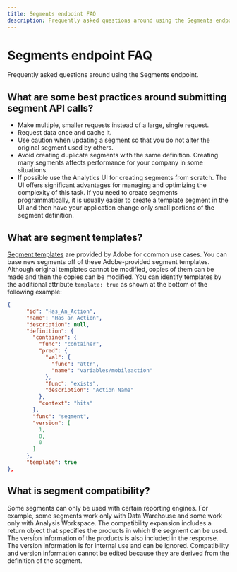 ```yaml
---
title: Segments endpoint FAQ
description: Frequently asked questions around using the Segments endpoint.
---
```


# Segments endpoint FAQ

Frequently asked questions around using the Segments endpoint.

## What are some best practices around submitting segment API calls?

*  Make multiple, smaller requests instead of a large, single request.
*  Request data once and cache it.
*  Use caution when updating a segment so that you do not alter the original segment used by others.
*  Avoid creating duplicate segments with the same definition. Creating many segments affects performance for your company in some situations.
*  If possible use the Analytics UI for creating segments from scratch. The UI offers significant advantages for managing and optimizing the complexity of this task. If you need to create segments programmatically, it is usually easier to create a template segment in the UI and then have your application change only small portions of the segment definition.

## What are segment templates?

[Segment templates](https://experienceleague.adobe.com/docs/analytics/components/segmentation/segmentation-workflow/seg-build.html) are provided by Adobe for common use cases. You can base new segments off of these Adobe-provided segment templates. Although original templates cannot be modified, copies of them can be made and then the copies can be modified. You can identify templates by the additional attribute `template: true` as shown at the bottom of the following example:

```json
{
      "id": "Has_An_Action",
      "name": "Has an Action",
      "description": null,
      "definition": {
        "container": {
          "func": "container",
          "pred": {
            "val": {
              "func": "attr",
              "name": "variables/mobileaction"
            },
            "func": "exists",
            "description": "Action Name"
          },
          "context": "hits"
        },
        "func": "segment",
        "version": [
          1,
          0,
          0
        ]
      },
      "template": true
},
```

## What is segment compatibility?

Some segments can only be used with certain reporting engines. For example, some segments work only with Data Warehouse and some work only with Analysis Workspace. The compatibility expansion includes a return object that specifies the products in which the segment can be used. The version information of the products is also included in the response. The version information is for internal use and can be ignored. Compatibility and version information cannot be edited because they are derived from the definition of the segment.
